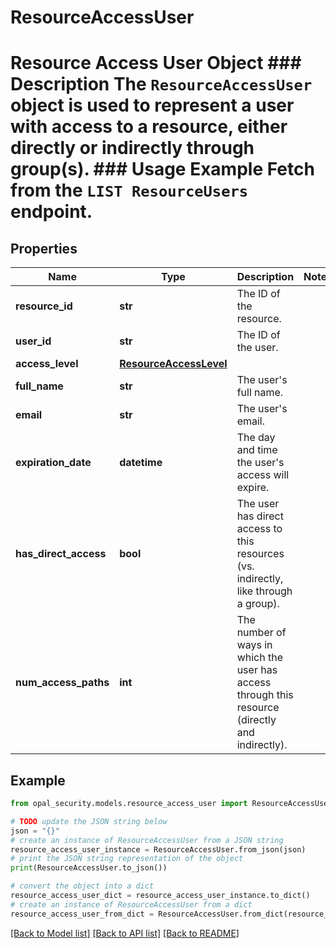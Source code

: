 # ResourceAccessUser

# Resource Access User Object ### Description The `ResourceAccessUser` object is used to represent a user with access to a resource, either directly or indirectly through group(s).  ### Usage Example Fetch from the `LIST ResourceUsers` endpoint.

## Properties

Name | Type | Description | Notes
------------ | ------------- | ------------- | -------------
**resource_id** | **str** | The ID of the resource. | 
**user_id** | **str** | The ID of the user. | 
**access_level** | [**ResourceAccessLevel**](ResourceAccessLevel.md) |  | 
**full_name** | **str** | The user&#39;s full name. | 
**email** | **str** | The user&#39;s email. | 
**expiration_date** | **datetime** | The day and time the user&#39;s access will expire. | 
**has_direct_access** | **bool** | The user has direct access to this resources (vs. indirectly, like through a group). | 
**num_access_paths** | **int** | The number of ways in which the user has access through this resource (directly and indirectly). | 

## Example

```python
from opal_security.models.resource_access_user import ResourceAccessUser

# TODO update the JSON string below
json = "{}"
# create an instance of ResourceAccessUser from a JSON string
resource_access_user_instance = ResourceAccessUser.from_json(json)
# print the JSON string representation of the object
print(ResourceAccessUser.to_json())

# convert the object into a dict
resource_access_user_dict = resource_access_user_instance.to_dict()
# create an instance of ResourceAccessUser from a dict
resource_access_user_from_dict = ResourceAccessUser.from_dict(resource_access_user_dict)
```
[[Back to Model list]](../README.md#documentation-for-models) [[Back to API list]](../README.md#documentation-for-api-endpoints) [[Back to README]](../README.md)


